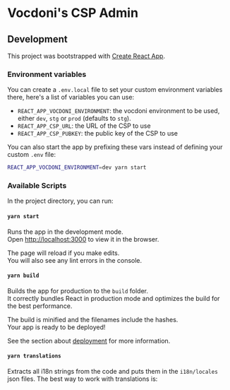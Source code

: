 # Vocdoni's CSP Admin

## Development

This project was bootstrapped with
[Create React App](https://github.com/facebook/create-react-app).

### Environment variables

You can create a `.env.local` file to set your custom environment variables
there, here's a list of variables you can use:

- `REACT_APP_VOCDONI_ENVIRONMENT`: the vocdoni environment to be used, either
  `dev`, `stg` or `prod` (defaults to `stg`).
- `REACT_APP_CSP_URL`: the URL of the CSP to use
- `REACT_APP_CSP_PUBKEY`: the public key of the CSP to use 

You can also start the app by prefixing these vars instead of defining your
custom `.env` file:

```bash
REACT_APP_VOCDONI_ENVIRONMENT=dev yarn start
```

### Available Scripts

In the project directory, you can run:

#### `yarn start`

Runs the app in the development mode.<br /> Open
[http://localhost:3000](http://localhost:3000) to view it in the browser.

The page will reload if you make edits.<br /> You will also see any lint errors
in the console.

#### `yarn build`

Builds the app for production to the `build` folder.<br /> It correctly bundles
React in production mode and optimizes the build for the best performance.

The build is minified and the filenames include the hashes.<br /> Your app is
ready to be deployed!

See the section about
[deployment](https://facebook.github.io/create-react-app/docs/deployment) for
more information.

#### `yarn translations`

Extracts all i18n strings from the code and puts them in the `i18n/locales` json
files. The best way to work with translations is:
